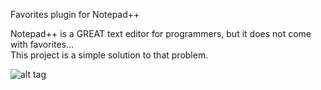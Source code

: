 Favorites plugin for Notepad++

Notepad++ is a GREAT text editor for programmers, but it does not come with favorites... <br>
This project is a simple solution to that problem.

![alt tag](https://raw.githubusercontent.com/heldersepu/nppfavorites/wiki/NppFav.png)
